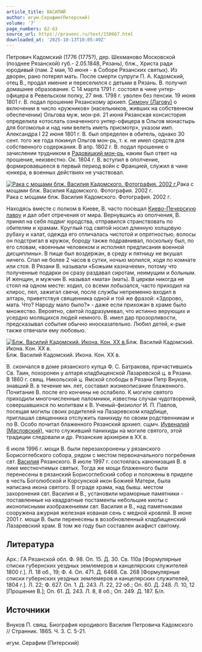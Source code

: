 ```yaml
---
article_title: ВАСИЛИЙ
author: игум.Серафим(Питерский)
volume: '7'
page_numbers: 62-63
source_url: https://pravenc.ru/text/150667.html
downloaded_at: '2025-10-13T10:05:49Z'
---
```


Петрович Кадомский (1776 (1775?), дер. Шехманово Московской (позднее Рязанской) губ.- 2.05.1848, Рязань), блж., Христа ради юродивый (пам. 2 мая, 10 июня - в Соборе Рязанских святых). Из дворян, рано потерял мать. После смерти супруги П. А. Кадомский, отец В., продал имение и переселился с детьми в Рязань. В. получил домашнее образование. С 14 марта 1791 г. состоял в чине унтер-офицера в Ревельском полку, 27 янв. 1798 г. уволен без пенсии. 19 июня 1801 г. В. подал прошение Рязанскому архиеп. [Симону (Лагову)](<https://pravenc.ru/text/Симону (Лагову).html>) о включении в число «ружников» (насельников, живших на собственном обеспечении) Ольгова муж. мон-ря. 21 июня Рязанская консистория определила «отослать означенного унтер-офицера в Ольгов монастырь для богомолья и над ним велеть иметь присмотр», указом имп. Александра I 22 июня 1801 г. В. был определен в обитель, однако 30 сент. того же года покинул Ольгов мон-рь, т. к. не имел средств для собственного содержания. В апр. 1802 г. В. подал прошение о зачислении трудником в [Радовицкий мон-рь](<https://pravenc.ru/text/Радовицкий мон-рь.html>), каким был ответ на прошение, неизвестно. Ок. 1804 г. В. вступил в ополчение, формировавшееся в первый период войн с Францией, служил в чине юнкера, в военных действиях не участвовал.

[![Рака с мощами блж. Василия Кадомского. Фотография. 2002 г.](https://pravenc.ru/data/393/458/1234/1i200.jpg "Кликните для увеличения картинки")](https://pravenc.ru/data/393/458/1234/1i400.jpg)Рака с мощами блж. Василия Кадомского. Фотография. 2002 г.  
Рака с мощами блж. Василия Кадомского. Фотография. 2002 г.

Находясь вместе с полком в Киеве, В. часто посещал [Киево-Печерскую лавру](<https://pravenc.ru/text/Киево-Печерская лавра.html>) и дал обет отречения от мира. Вернувшись из ополчения, В. принял на себя подвиг юродства, отправился странствовать по обителям и храмам. Круглый год святой носил длинную холщовую рубаху и халат, одежда его отличалась чистотой и опрятностью, волосы он подстригал в кружок, бороду также подравнивал, поскольку был, по его словам, «военным человеком и исполнял предписания военной дисциплины». В пище был воздержан, в среду и пятницу не вкушал ничего. Спал не более 2 часов в сутки, ночью молился, ходя по комнате или стоя. В Рязани В. называли «Божьим казначеем», потому что полученные подарки он сразу раздавал сиротам, неимущим и больным. И женщин, и мужчин В. называл «мата» (мать). В церкви никогда не стоял на одном месте: ходил, со всеми лобызался, часто приходил на клирос, пел, зажигал свечи, после службы непременно входил в алтарь, приветствуя священника одной и той же фразой: «Здорово, мата. Что? Народу мало было?» - даже если прихожан в храме было множество. Вероятно, святой подразумевал, что истинно верующих и усердно молящихся людей немного. В. имел дар прозорливости, предсказывал события обычно иносказательно. Любил детей, к-рые также отвечали ему любовью.

[![Блж. Василий Кадомский. Икона. Кон. XX в.](https://pravenc.ru/data/278/458/1234/1i200.jpg "Кликните для увеличения картинки")](https://pravenc.ru/data/278/458/1234/1i400.jpg)Блж. Василий Кадомский. Икона. Кон. XX в.  
Блж. Василий Кадомский. Икона. Кон. XX в.

В. скончался в доме рязанского купца Ф. С. Батракова, причастившись Св. Таин, похоронен у алтаря кладбищенской Лазаревской ц. в Рязани. В 1860 г. свящ. Никольской ц. Ямской слободы в Рязани Петр Внуков, знавший В. в течение мн. лет, составил жизнеописание блаженного. Почитание В. после его кончины не ослабело. К могиле святого приходили многочисленные паломники, известны случаи чудотворений, совершавшихся по молитвам к В. Ученый-физиолог И. П. Павлов, посещая могилы своих родителей на Лазаревском кладбище, приглашал священника отслужить панихиду по своим родственникам и по В. Особо почитал блаженного Рязанский архиеп. сщмч. [Иувеналий (Масловский)](<https://pravenc.ru/text/Иувеналий (Масловский).html>), часто служивший панихиды на могиле святого, этой традиции следовали и др. Рязанские архиереи в XX в.

6 июля 1996 г. мощи В. были перезахоронены у рязанского Борисоглебского собора, рядом с местом первоначального погребения свт. [Василия](https://pravenc.ru/text/Василий.html) Рязанского. В июле 1997 г. состоялась канонизация В. в лике местночтимых святых. Тогда же мощи блаженного были перенесены в рязанский Борисоглебский собор и положены в приделе в честь Боголюбской и Корсунской икон Божией Матери, была написана икона святого. В ограде храма, над бывш. местом захоронения свт. Василия и В., установили мраморные памятники - поставленные на квадратные постаменты небольшие киоты с иконописными изображениями свт. Василия и В., над памятниками сооружена ажурная железная кованая сень с медной кровлей. В июне 2001 г. мощи В. были перенесены в возобновленный кладбищенский Лазаревский храм. В том же году был составлен акафист святому.

## Литература

Арх.: ГА Рязанской обл. Ф. 98. Оп. 15. Д. 30. Св. 110а [Формулярные списки губернских уездных землемеров и канцелярских служителей 1800 г.]. Л. 18 об., 19; Ф. 4. Оп. 471. Д. 6468. Св. 268 [Формулярные списки губернских уездных землемеров и канцелярских служителей, 1804 г.]. Л. 22; Ф. 627. Оп. 1. Д. 243. Л. 22, 22 об.; Оп. 60. Д. 248. Л. 10, 12 [Прошение В.]; Оп. 61. Д. 243. Л. 8, 8 об.; Оп. 249. Д. 187. Б/л.

## Источники

Внуков П. свящ. Биография юродивого Василия Петровича Кадомского // Странник. 1865. Ч. 3. С. 5-21.

игум. Серафим   (Питерский)

